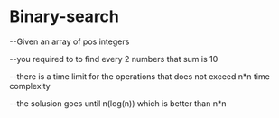 # Binary-search


--Given an array of pos integers 

--you required to to find every 2 numbers that sum is 10 

--there is a time limit for the operations that does not exceed n*n time complexity

--the solusion goes until n(log(n)) which is better than n*n
